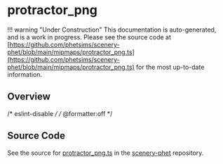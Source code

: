 # protractor_png

!!! warning "Under Construction"
    This documentation is auto-generated, and is a work in progress. Please see the source code at
    [https://github.com/phetsims/scenery-phet/blob/main/mipmaps/protractor_png.ts](https://github.com/phetsims/scenery-phet/blob/main/mipmaps/protractor_png.ts) for the most up-to-date information.

## Overview

/* eslint-disable */
/* @formatter:off */



## Source Code

See the source for [protractor_png.ts](https://github.com/phetsims/scenery-phet/blob/main/mipmaps/protractor_png.ts) in the [scenery-phet](https://github.com/phetsims/scenery-phet) repository.
